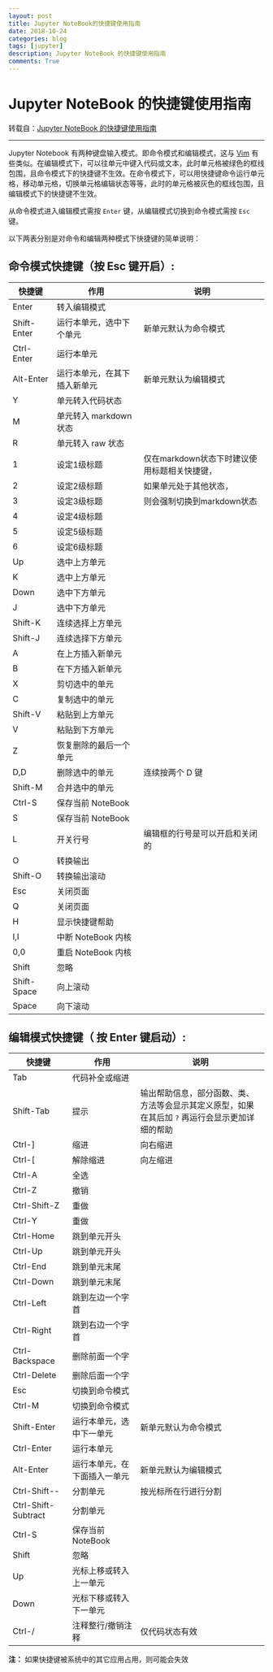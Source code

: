 ```yaml
---
layout: post
title: Jupyter NoteBook的快捷键使用指南
date: 2018-10-24
categories: blog
tags: [jupyter]
description: Jupyter NoteBook 的快捷键使用指南
comments: True
---
```



# Jupyter NoteBook 的快捷键使用指南

转载自：[Jupyter NoteBook 的快捷键使用指南](http://opus.konghy.cn/ipynb/jupyter-notebook-keyboard-shortcut.html)

---
Jupyter Notebook 有两种键盘输入模式。即命令模式和编辑模式，这与 [Vim](http://www.vim.org/) 有些类似。在编辑模式下，可以往单元中键入代码或文本，此时单元格被绿色的框线包围，且命令模式下的快捷键不生效。在命令模式下，可以用快捷键命令运行单元格，移动单元格，切换单元格编辑状态等等，此时的单元格被灰色的框线包围，且编辑模式下的快捷键不生效。

从命令模式进入编辑模式需按 `Enter` 键，从编辑模式切换到命令模式需按 `Esc` 键。

以下两表分别是对命令和编辑两种模式下快捷键的简单说明：

## 命令模式快捷键（按 Esc 键开启）:

|快捷键|作用|说明|
|---|---|---|
|Enter|转入编辑模式||
|Shift-Enter|运行本单元，选中下个单元|新单元默认为命令模式|
|Ctrl-Enter|运行本单元||
|Alt-Enter|运行本单元，在其下插入新单元|新单元默认为编辑模式|
|Y|单元转入代码状态||
|M|单元转入 markdown 状态||
|R|单元转入 raw 状态||
|1|设定1级标题|仅在markdown状态下时建议使用标题相关快捷键，|
|2|设定2级标题|如果单元处于其他状态，|
|3|设定3级标题|则会强制切换到markdown状态|
|4|设定4级标题||
|5|设定5级标题||
|6|设定6级标题||
|Up|选中上方单元||
|K|选中上方单元||
|Down|选中下方单元||
|J|选中下方单元||
|Shift-K|连续选择上方单元||
|Shift-J|连续选择下方单元||
|A|在上方插入新单元||
|B|在下方插入新单元||
|X|剪切选中的单元||
|C|复制选中的单元||
|Shift-V|粘贴到上方单元||
|V|粘贴到下方单元||
|Z|恢复删除的最后一个单元||
|D,D|删除选中的单元|连续按两个 D 键|
|Shift-M|合并选中的单元||
|Ctrl-S|保存当前 NoteBook||
|S|保存当前 NoteBook||
|L|开关行号|编辑框的行号是可以开启和关闭的|
|O|转换输出||
|Shift-O|转换输出滚动||
|Esc|关闭页面||
|Q|关闭页面||
|H|显示快捷键帮助||
|I,I|中断 NoteBook 内核||
|0,0|重启 NoteBook 内核||
|Shift|忽略||
|Shift-Space|向上滚动||
|Space|向下滚动||

## 编辑模式快捷键（ 按 Enter 键启动）:

|快捷键|作用|说明|
|---|---|---|
|Tab|代码补全或缩进||
|Shift-Tab|提示|输出帮助信息，部分函数、类、方法等会显示其定义原型，如果在其后加 `?` 再运行会显示更加详细的帮助|
|Ctrl-]|缩进|向右缩进|
|Ctrl-[|解除缩进|向左缩进|
|Ctrl-A|全选||
|Ctrl-Z|撤销||
|Ctrl-Shift-Z|重做||
|Ctrl-Y|重做||
|Ctrl-Home|跳到单元开头||
|Ctrl-Up|跳到单元开头||
|Ctrl-End|跳到单元末尾||
|Ctrl-Down|跳到单元末尾||
|Ctrl-Left|跳到左边一个字首||
|Ctrl-Right|跳到右边一个字首||
|Ctrl-Backspace|删除前面一个字||
|Ctrl-Delete|删除后面一个字||
|Esc|切换到命令模式||
|Ctrl-M|切换到命令模式||
|Shift-Enter|运行本单元，选中下一单元|新单元默认为命令模式|
|Ctrl-Enter|运行本单元||
|Alt-Enter|运行本单元，在下面插入一单元|新单元默认为编辑模式|
|Ctrl-Shift--|分割单元|按光标所在行进行分割|
|Ctrl-Shift-Subtract|分割单元||
|Ctrl-S|保存当前 NoteBook||
|Shift|忽略||
|Up|光标上移或转入上一单元||
|Down|光标下移或转入下一单元||
|Ctrl-/|注释整行/撤销注释|仅代码状态有效|

**注：** 如果快捷键被系统中的其它应用占用，则可能会失效